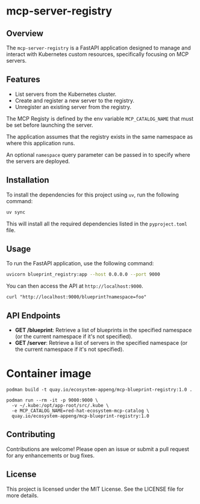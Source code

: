 # mcp-server-registry

## Overview
The `mcp-server-registry` is a FastAPI application designed to manage and interact with Kubernetes custom resources, specifically focusing on MCP servers.

## Features
- List servers from the Kubernetes cluster.
- Create and register a new server to the registry.
- Unregister an existing server from the registry.

The MCP Registy is defined by the env variable `MCP_CATALOG_NAME` that must be set before launching the server.

The application assumes that the registry exists in the same namespace as where this application runs. 

An optional `namespace` query parameter can be passed in to specify where the servers are deployed.

## Installation
To install the dependencies for this project using `uv`, run the following command:

```bash
uv sync
```

This will install all the required dependencies listed in the `pyproject.toml` file.

## Usage
To run the FastAPI application, use the following command:

```bash
uvicorn blueprint_registry:app --host 0.0.0.0 --port 9000
```

You can then access the API at `http://localhost:9000`.

```
curl "http://localhost:9000/blueprint?namespace=foo"
```

## API Endpoints
- **GET /blueprint**: Retrieve a list of blueprints in the specified namespace (or the current namespace if it's not specified).
- **GET /server**: Retrieve a list of servers in the specified namespace (or the current namespace if it's not specified).

# Container image
```
podman build -t quay.io/ecosystem-appeng/mcp-blueprint-registry:1.0 .
```

```
podman run --rm -it -p 9000:9000 \
  -v ~/.kube:/opt/app-root/src/.kube \
  -e MCP_CATALOG_NAME=red-hat-ecosystem-mcp-catalog \
  quay.io/ecosystem-appeng/mcp-blueprint-registry:1.0
```

## Contributing
Contributions are welcome! Please open an issue or submit a pull request for any enhancements or bug fixes.

## License
This project is licensed under the MIT License. See the LICENSE file for more details.